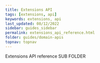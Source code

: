 ```yaml
---
title: Extensions API
tags: [extensions, api]
keywords: extensions, api
last_updated: 08/12/2022
sidebar: guides_sidebar
permalink: extensions_api_reference.html
folder: guides/domain-apis
topnav: topnav
---
```


Extensions API reference
SUB FOLDER